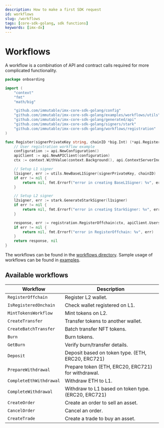 ```yaml
---
description: How to make a first SDK request
id: workflows
slug: /workflows
tags: [core-sdk-golang, sdk functions]
keywords: [imx-dx]
---
```


# Workflows

A workflow is a combination of API and contract calls required for more complicated functionality.

```go
package onboarding

import (
    "context"
    "fmt"
    "math/big"

    "github.com/immutable/imx-core-sdk-golang/config"
    "github.com/immutable/imx-core-sdk-golang/examples/workflows/utils"
    "github.com/immutable/imx-core-sdk-golang/generated/api"
    "github.com/immutable/imx-core-sdk-golang/signers/stark"
    "github.com/immutable/imx-core-sdk-golang/workflows/registration"
)

func Register(signerPrivateKey string, chainID *big.Int) (*api.RegisterUserResponse, error) {
    // User registration workflow example
    configuration := api.NewConfiguration()
    apiClient := api.NewAPIClient(configuration)
    ctx := context.WithValue(context.Background(), api.ContextServerIndex, config.Sandbox)

    // Setup L1 signer
    l1signer, err := utils.NewBaseL1Signer(signerPrivateKey, chainID)
    if err != nil {
        return nil, fmt.Errorf("error in creating BaseL1Signer: %v", err)
    }

    // Setup L2 signer
    l2signer, err := stark.GenerateStarkSigner(l1signer)
    if err != nil {
        return nil, fmt.Errorf("error in creating StarkSigner: %v", err)
    }

    response, err := registration.RegisterOffchain(ctx, apiClient.UsersApi, l1signer, l2signer, "user@email.com")
    if err != nil {
        return nil, fmt.Errorf("error in RegisterOffchain: %v", err)
    }
    return response, nil
}
```

The workflows can be found in the [workflows directory](https://github.com/immutable/imx-core-sdk-golang/tree/v0.1.0/workflows/).
Sample usage of workflows can be found in [examples](https://github.com/immutable/imx-core-sdk-golang/tree/v0.1.0/examples/workflows).

## Available workflows

| Workflow                  | Description                                         |
|---------------------------|-----------------------------------------------------|
| `RegisterOffchain`        | Register L2 wallet.                                 |
| `IsRegisteredOnchain`     | Check wallet registered on L1.                      |
| `MintTokensWorkflow`      | Mint tokens on L2.                                  |
| `CreateTransfer`          | Transfer tokens to another wallet.                  |
| `CreateBatchTransfer`     | Batch transfer NFT tokens.                          |
| `Burn`                    | Burn tokens.                                        |
| `GetBurn`                 | Verify burn/transfer details.                       |
| `Deposit`                 | Deposit based on token type. (ETH, ERC20, ERC721)   |
| `PrepareWithdrawal`       | Prepare token (ETH, ERC20, ERC721) for withdrawal.  |
| `CompleteEthWithdrawal`   | Withdraw ETH to L1.                                 |
| `CompleteWithdrawal`      | Withdraw to L1 based on token type. (ERC20, ERC721) |
| `CreateOrder`             | Create an order to sell an asset.                   |
| `CancelOrder`             | Cancel an order.                                    |
| `CreateTrade`             | Create a trade to buy an asset.                     |
